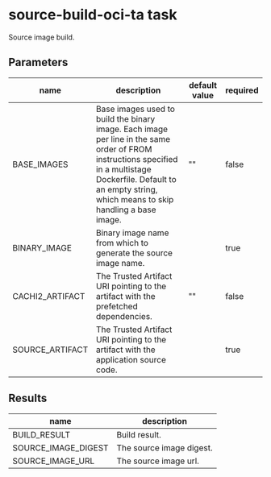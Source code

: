 # source-build-oci-ta task

Source image build.

## Parameters
|name|description|default value|required|
|---|---|---|---|
|BASE_IMAGES|Base images used to build the binary image. Each image per line in the same order of FROM instructions specified in a multistage Dockerfile. Default to an empty string, which means to skip handling a base image.|""|false|
|BINARY_IMAGE|Binary image name from which to generate the source image name.||true|
|CACHI2_ARTIFACT|The Trusted Artifact URI pointing to the artifact with the prefetched dependencies.|""|false|
|SOURCE_ARTIFACT|The Trusted Artifact URI pointing to the artifact with the application source code.||true|

## Results
|name|description|
|---|---|
|BUILD_RESULT|Build result.|
|SOURCE_IMAGE_DIGEST|The source image digest.|
|SOURCE_IMAGE_URL|The source image url.|

